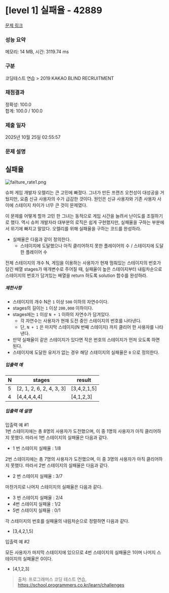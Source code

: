 # [level 1] 실패율 - 42889 

[문제 링크](https://school.programmers.co.kr/learn/courses/30/lessons/42889) 

### 성능 요약

메모리: 14 MB, 시간: 3119.74 ms

### 구분

코딩테스트 연습 > 2019 KAKAO BLIND RECRUITMENT

### 채점결과

정확성: 100.0<br/>합계: 100.0 / 100.0

### 제출 일자

2025년 10월 25일 02:55:57

### 문제 설명

<h2>실패율</h2>

<p><img src="https://grepp-programmers.s3.amazonaws.com/files/production/bde471d8ac/48ddf1cc-c4ea-499d-b431-9727ee799191.png" title="" alt="failture_rate1.png"></p>

<p>슈퍼 게임 개발자 오렐리는 큰 고민에 빠졌다. 그녀가 만든 프랜즈 오천성이 대성공을 거뒀지만, 요즘 신규 사용자의 수가 급감한 것이다. 원인은 신규 사용자와 기존 사용자 사이에 스테이지 차이가 너무 큰 것이 문제였다.</p>

<p>이 문제를 어떻게 할까 고민 한 그녀는 동적으로 게임 시간을 늘려서 난이도를 조절하기로 했다. 역시 슈퍼 개발자라 대부분의 로직은 쉽게 구현했지만, 실패율을 구하는 부분에서 위기에 빠지고 말았다. 오렐리를 위해 실패율을 구하는 코드를 완성하라.</p>

<ul>
<li>실패율은 다음과 같이 정의한다.

<ul>
<li>스테이지에 도달했으나 아직 클리어하지 못한 플레이어의 수 / 스테이지에 도달한 플레이어 수</li>
</ul></li>
</ul>

<p>전체 스테이지의 개수 N, 게임을 이용하는 사용자가 현재 멈춰있는 스테이지의 번호가 담긴 배열 stages가 매개변수로 주어질 때, 실패율이 높은 스테이지부터 내림차순으로 스테이지의 번호가 담겨있는 배열을 return 하도록 solution 함수를 완성하라.</p>

<h5>제한사항</h5>

<ul>
<li>스테이지의 개수 N은 <code>1</code> 이상 <code>500</code> 이하의 자연수이다.</li>
<li>stages의 길이는 <code>1</code> 이상 <code>200,000</code> 이하이다.</li>
<li>stages에는 <code>1</code> 이상 <code>N + 1</code> 이하의 자연수가 담겨있다.

<ul>
<li>각 자연수는 사용자가 현재 도전 중인 스테이지의 번호를 나타낸다.</li>
<li>단, <code>N + 1</code> 은 마지막 스테이지(N 번째 스테이지) 까지 클리어 한 사용자를 나타낸다.</li>
</ul></li>
<li>만약 실패율이 같은 스테이지가 있다면 작은 번호의 스테이지가 먼저 오도록 하면 된다.</li>
<li>스테이지에 도달한 유저가 없는 경우 해당 스테이지의 실패율은 <code>0</code> 으로 정의한다.</li>
</ul>

<h5>입출력 예</h5>
<table class="table">
        <thead><tr>
<th>N</th>
<th>stages</th>
<th>result</th>
</tr>
</thead>
        <tbody><tr>
<td>5</td>
<td>[2, 1, 2, 6, 2, 4, 3, 3]</td>
<td>[3,4,2,1,5]</td>
</tr>
<tr>
<td>4</td>
<td>[4,4,4,4,4]</td>
<td>[4,1,2,3]</td>
</tr>
</tbody>
      </table>
<h5>입출력 예 설명</h5>

<p>입출력 예 #1<br>
1번 스테이지에는 총 8명의 사용자가 도전했으며, 이 중 1명의 사용자가 아직 클리어하지 못했다. 따라서 1번 스테이지의 실패율은 다음과 같다.</p>

<ul>
<li>1 번 스테이지 실패율 : 1/8</li>
</ul>

<p>2번 스테이지에는 총 7명의 사용자가 도전했으며, 이 중 3명의 사용자가 아직 클리어하지 못했다. 따라서 2번 스테이지의 실패율은 다음과 같다.</p>

<ul>
<li>2 번 스테이지 실패율 : 3/7</li>
</ul>

<p>마찬가지로 나머지 스테이지의 실패율은 다음과 같다.</p>

<ul>
<li>3 번 스테이지 실패율 : 2/4</li>
<li>4번 스테이지 실패율 : 1/2</li>
<li>5번 스테이지 실패율 : 0/1</li>
</ul>

<p>각 스테이지의 번호를 실패율의 내림차순으로 정렬하면 다음과 같다.</p>

<ul>
<li>[3,4,2,1,5]</li>
</ul>

<p>입출력 예 #2</p>

<p>모든 사용자가 마지막 스테이지에 있으므로 4번 스테이지의 실패율은 1이며 나머지 스테이지의 실패율은 0이다.</p>

<ul>
<li>[4,1,2,3]</li>
</ul>


> 출처: 프로그래머스 코딩 테스트 연습, https://school.programmers.co.kr/learn/challenges